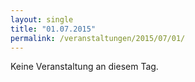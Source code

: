 ```yaml
---
layout: single
title: "01.07.2015"
permalink: /veranstaltungen/2015/07/01/
---
```


Keine Veranstaltung an diesem Tag.
